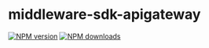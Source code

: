 # middleware-sdk-apigateway

[![NPM version](https://img.shields.io/npm/v/@aws-sdk/middleware-sdk-api-gateway/beta.svg)](https://www.npmjs.com/package/@aws-sdk/middleware-sdk-api-gateway)
[![NPM downloads](https://img.shields.io/npm/dm/@aws-sdk/middleware-sdk-api-gateway.svg)](https://www.npmjs.com/package/@aws-sdk/middleware-sdk-api-gateway)
